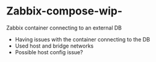 # Zabbix-compose-wip-
Zabbix container connecting to an external DB 


- Having issues with the container connecting to the DB 
- Used host and bridge networks 
- Possible host config issue?
